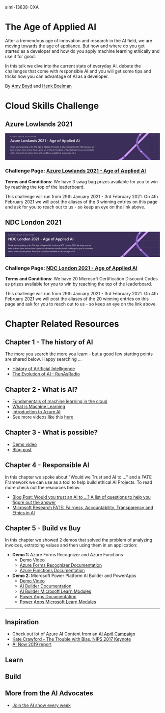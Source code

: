 aiml-13838-CXA

# The Age of Applied AI
After a tremendous age of innovation and research in the AI field, we are moving towards the age of appliance. But how and where do you get started as a developer and how do you apply machine learning ethically and use it for good.

In this talk we dive into the current state of everyday AI, debate the challenges that come with responsible AI and you will get some tips and tricks how you can advantage of AI as a developer.

By [Amy Boyd](https://twitter.com/AmyKateNicho) and [Henk Boelman](https://twitter.com/hboelman)

# Cloud Skills Challenge

## Azure Lowlands 2021

![Azure Lowlands Cloud Skills Challenge Banner Art](lowlands-csc.PNG)

### **Challenge Page:** [Azure Lowlands 2021 - Age of Applied AI](https://docs.microsoft.com/learn/challenges?id=75e4bb5e-075d-4d9c-8235-d259d567f83d&ocid=aid3028059?WT.mc_id=aiml-13838-CXA)



**Terms and Conditions:**
We have 3 swag bag prizes available for you to win by reaching the top of the leaderboard. 

This challenge will run from 29th January 2021 - 3rd February 2021. On 4th February 2021 we will post the aliases of the 3 winning entries on this page and ask for you to reach out to us - so keep an eye on the link above.

## NDC London 2021

![NDC London Cloud Skills Challenge Banner Art](ndc-cdc.PNG)

### **Challenge Page:** [NDC London 2021 - Age of Applied AI](https://cloudskillschallenge.docs.microsoft.com/CSC/Challenge?challenge=f650a290-4fcf-4b55-9b0e-c8ee224252ba?WT.mc_id=aiml-13838-CXA)


**Terms and Conditions:**
We have 20 Microsoft Certification Discount Codes as prizes available for you to win by reaching the top of the leaderboard. 

This challenge will run from 29th January 2021 - 3rd February 2021. On 4th February 2021 we will post the aliases of the 20 winning entries on this page and ask for you to reach out to us - so keep an eye on the link above.

# Chapter Related Resources

## Chapter 1 - The history of AI

The more you search the more you learn - but a good few starting points are shared below. Happy searching ...

* [History of Artificial Intelligence](https://en.wikipedia.org/wiki/History_of_artificial_intelligence)
* [The Evolution of AI - RunAsRadio](http://runasradio.com/Shows/Show/739)

## Chapter 2 - What is AI?

* [Fundamentals of machine learning in the cloud](https://azure.microsoft.com/resources/videos/fundamentals-of-machine-learning-in-the-cloud/?OCID=AID3028844)
* [What is Machine Learning](https://azure.microsoft.com/overview/what-is-machine-learning-platform/)
* [Introduction to Azure AI](https://azure.microsoft.com/resources/videos/intro-to-azure-ai/?OCID=AID3028844)
* See more videos like this [here](https://azure.microsoft.com/resources/videos/index/)

## Chapter 3 - What is possible?
- [Demo video](https://www.youtube.com/watch?v=8KuJKlDSNwA)
- [Blog post]()

## Chapter 4 - Responsible AI

In this chapter we spoke about "Would we Trust and AI to ..." and a FATE Framework we can use as a tool to help build ethical AI Projects. To read more check out the resources below:

- [Blog Post: Would you trust an AI to …? A list of questions to help you figure out the answer](https://aka.ms/ethical-ai-questions)
- [Microsoft Research FATE: Fairness, Accountability, Transparency and Ethics in AI](https://www.microsoft.com/research/theme/fate/)

## Chapter 5 - Build vs Buy

In this chapter we showed 2 demos that solved the problem of analyzing invoices, extratcing values and then using them in an application:
* **Demo 1:** Azure Forms Recognizer and Azure Functions
    * [Demo Video](https://youtu.be/nmqt3oDOflY)
    * [Azure Forms Recognizer Documentation](https://docs.microsoft.com/azure/cognitive-services/form-recognizer/)
    * [Azure Functions Documentation](https://docs.microsoft.com/azure/azure-functions/)
* **Demo 2:** Microsoft Power Platform AI Builder and PowerApps
    * [Demo Video](https://youtu.be/_FFMTmPDNls)
    * [AI Builder Documentation](https://docs.microsoft.com/ai-builder/)
    * [AI Builder Microsoft Learn Modules](https://docs.microsoft.com/learn/browse/?products=ai-builder)
    * [Power Apps Documentation](https://docs.microsoft.com/powerapps/)
    * [Power Apps Microsoft Learn Modules](https://docs.microsoft.com/learn/browse/?products=power-apps)


--------------


## Inspiration
- Check out lot of Azure AI Content from an [AI April Campaign](https://aka.ms/aiapril)
- [Kate Crawford - The Trouble with Bias, NIPS 2017 Keynote](https://aka.ms/troublewithbias)
- [AI Now 2019 report](http://ainowinstitute.org/reports.html)


## Learn

## Build




## More from the AI Advocates

- [Join the AI show every week]()

